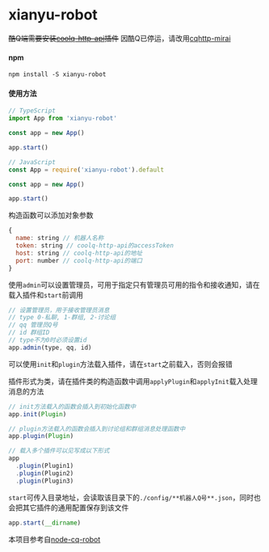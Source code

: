 # xianyu-robot

~~酷Q端需要安装[coolq-http-api](https://github.com/richardchien/coolq-http-api)插件~~
因酷Q已停运，请改用[cqhttp-mirai](https://github.com/yyuueexxiinngg/cqhttp-mirai)

#### npm
```
npm install -S xianyu-robot
```

#### 使用方法
``` ts
// TypeScript
import App from 'xianyu-robot'

const app = new App()

app.start()

// JavaScript
const App = require('xianyu-robot').default

const app = new App()

app.start()
```

构造函数可以添加对象参数

```js
{
  name: string // 机器人名称
  token: string // coolq-http-api的accessToken
  host: string // coolq-http-api的地址
  port: number // coolq-http-api的端口
}
```
使用`admin`可以设置管理员，可用于指定只有管理员可用的指令和接收通知，请在载入插件和`start`前调用
```js
// 设置管理员，用于接收管理员消息
// type 0-私聊, 1-群组, 2-讨论组
// qq 管理员Q号
// id 群组ID
// type不为0时必须设置id
app.admin(type, qq, id)
```

可以使用`init`和`plugin`方法载入插件，请在`start`之前载入，否则会报错

插件形式为类，请在插件类的构造函数中调用`applyPlugin`和`applyInit`载入处理消息的方法

```js
// init方法载入的函数会插入到初始化函数中
app.init(Plugin)

// plugin方法载入的函数会插入到讨论组和群组消息处理函数中
app.plugin(Plugin)

// 载入多个插件可以见写成以下形式
app
  .plugin(Plugin1)
  .plugin(Plugin2)
  .plugin(Plugin3)

```
`start`可传入目录地址，会读取该目录下的`./config/**机器人Q号**.json`，同时也会把其它插件的通用配置保存到该文件
```js
app.start(__dirname)
```

本项目参考自[node-cq-robot](https://github.com/CaoMeiYouRen/node-cq-robot)
